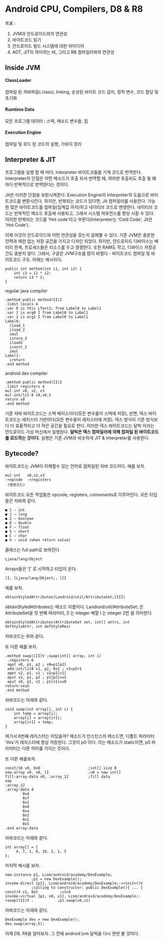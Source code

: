 
# Android CPU, Compilers, D8 & R8

목표 :
1. JVM과 안드로이드와의 연관성
2. 바이트코드 읽기
3. 안드로이드 빌드 시스템에 대한 아이디어
4. AOT, JIT이 의미하는 바, 그리고 R8 컴파일러와의 연관성



## Inside JVM

#### ClassLoader
컴파일 된 자바파일(.class), linking, 손상된 바이트 코드 감지, 정적 변수, 코드 할당 및 초기화

#### Rumtime Data
모든 프로그램 데이터 : 스택, 메소드 변수들, 힙

#### Execution Engine
컴파일 및 로드 된 코드의 실행, 가비지 정리




## Interpreter & JIT
프로그램을 실행 할 때 마다, Interpreter 바이트코들를 기계 코드로 번역한다. Interpreter의 단점은 어떤 메소드가 호출 되서 번역할 때, 여러번 호출되도 호출 될 떄마다 반복적으로 번역한다는 것이다.

Jit은 이러한 단점을 보완시켜준다. Execution Engine이 Interpreter의 도움으로 바이트코드를 변환시킨다. 하지만, 반복되는 코드가 있다면, Jit 컴파일러를 사용한다.
가능한 많은 바이트코드를 컴파일(임계값 까지)하고 네이티브 코드로 변경한다. 네이티브 코드는 반복적인 메소드 호출에 사용되고, 그래서 시스템 퍼포먼스를 향상 시킬 수 있다. 이러한 반복되는 코드를 'Hot code'라고 부른다(Interpreter는 'Cold Code', Jit은 'Hot Code').


이제 이것이 안드로이드와 어떤 연관성을 갖는지 살펴볼 수 있다.
기존 JVM은 충분한 전력과 제한 없는 저장 공간을 가지고 디자인 되었다. 하지만, 안드로이드 디바이스는 베터리 한계, 프로세스들은 리소스를 두고 경쟁한다. 또한
RAM도 작고, 디바이스 저장공간도 충분치 않다. 그래서, 구글은 JVM구조를 많이 바꿨다 - 바이트코드 컴파일 및 바이트코드 구조. 
아래는 예시이다.

    public int method(int i1, int i2) {
        int i3 = i1 * i2;
        return i3 * 2;
    }

regular java compiler

    .method public method(II)I
    .limit locals 4
    .var 0 is this LTest2; from Label0 to Label1
    .var 1 is arg0 I from Label0 to Label1
    .var 2 is arg1 I from Label0 to Label1
    Label0:
      iload_1
      iload_2
      imul
      istore_3
      iload3
      iconst_2
      imul
    Label1:
      ireturn
    .end method
    
android dex compiler

    .method public method(II)I
    .limit registers 4
    mul-int v0, v2, v3
    mul-int/lit-8 v0,v0,2
    return v0
    .end method
    
기존 자바 바이트코드는 스택 베이스이다(모든 변수들이 스택에 저장), 반면, 덱스 바이트코드는 레지스터 기반이다(모든 변수들이 레지스터에 저장).
덱스 방식이 기존 방식보다 더 효율적이고 더 적은 공간을 필요로 한다. 이러한 덱스 바이트코드는 달빅 이라는 안드로이드 가상 머신에서 실행된다.
**달빅은 덱스 컴파일러에 의해 컴파일 된 바이트코드를 로드하는 것이다.** 실행은 기존 JVM과 비슷하게 JIT & Interpreter를 사용한다.


## Bytecode?
바이트코드는 JVM이 이해할수 있는 언어로 컴파일된 자바 코드이다. 
예를 보자.

    mul-int   v0,v2,v3
    ->opcode  ->registers
     (명령코드)

바이트코드 모든 작업들은 opcode, registers, consonants로 이루어진다. 
모든 타입들은 자바와 같다.

    ● I — int
    ● J — long
    ● Z — boolean
    ● D — double
    ● F — float
    ● S — short
    ● C — char
    ● V — void (when return value)

클래스는 full path로 보여진다

    Ljava/lang/Object
    
Arrays들은 '[' 로 시작하고 타입이 온다.

    [I, [Ljava/lang/Object;, [[I
    
예를 보자.

    obtainStyledAttributes(Landroid/util/AttributeSet;[III)
    
obtainStyledAttributes는 메소드 이름이다. 
Landroid/util/AttributeSet; 은 AttributeSet을 첫 번째 파라미터,
[I 는 integer 배열
I 는 integer 2번
을 의미한다.

    obtainStyledAttributes(AttributeSet set, int[] attrs, int defStyleAttr, int defStyleRes)

자바코드는 위와 같다.

또 다른 예를 보자.

    .method swap([II)V ;swap(int[] array, int i)
     .registers 6
     aget v0, p1, p2 ; v0=p1[p2]
     add-int/lit8 v1, p2, 0x1 ; v1=p2+1
     aget v2, p1, v1 ; v2=p1[v1]
     aput v2, p1, p2 ; p1[p2]=v2
     aput v0, p1, v1 ; p1[v1]=v0
    return-void
    .end method
    
자바코드는 아래와 같다.

    void swap(int array[], int i) {
        int temp = array[i];
        array[i] = array[i+1];
        array[i+1] = temp;
    }
    
여기서 6번째 레지스터는 어딨을까?
메소드가 인스턴스의 메소드면, 디폴트 파라미터 'this'가 레지스터에 항상 저장된다. 그것이 p0 이다.
이는 메소드가 static이면, p0 파라미터는 다른 의미를 가지는 것이다.

또 다른 예를보자.

    const/16 v0, 0x8                      ;int[] size 8
    new-array v0, v0, [I                  ;v0 = new int[]
    fill-array-data v0, :array_12         ;fill data
    nop
    :array_12
    .array-data 4
            0x4
            0x7
            0x1
            0x8
            0xa
            0x2
            0x1
            0x5
    .end array-data

자바코드는 아래와 같다.

    int array[] = {
         4, 7, 1, 8, 10, 2, 1, 5
    };
    
마지막 예시를 보자.

    new-instance p1, Lcom/android/academy/DexExample;
                ;p1 = new DexExample();
    invoke-direct {p1}, Lcom/android/academy/DexExample;-><init>()V
                ;calling to constructor: public DexExample(){ ... }
    const/4 v1, 0x5          ;v1=5
    invoke-virtual {p1, v0, v1}, Lcom/android/academy/DexExample;->swap([II)V .           ;p1.swap(v0,v1)
   
자바코드는 아래와 같다.

    DexExample dex = new DexExample();
    dex.swap(array,5);
    

이제 D8, R8을 알아보자. 그 전에 android jvm 달빅을 다시 한번 볼 것이다.










